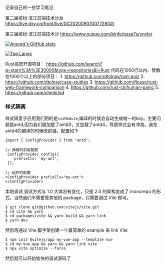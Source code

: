 记录自己的一些学习笔记 



第二届缤纷·滨江前端技术沙龙  https://live.dxy.cn/front/live/DC202009070077280#/

第三届缤纷·滨江前端技术沙 https://www.yuque.com/binfe/pase7s/ynvlor

[![Anurag's GitHub stats](https://github-readme-stats.vercel.app/api?username=hualigushi)](https://github.com/anuraghazra/github-readme-stats)

[![Top Langs](https://github-readme-stats.vercel.app/api/top-langs/?username=hualigushi)](https://github.com/anuraghazra/github-readme-stats)





Rust高赞开源项目： https://github.com/search?q=stars%3A%3E30000&type=repositories&l=Rust 代码在1000行以内、赞数在1000个以上的部分项目： 1. https://github.com/dtolnay/rust-quiz 2. https://github.com/dtolnay/case-studies 3. https://github.com/flosse/rust-web-framework-comparison 4. https://github.com/rust-cli/human-panic 5. https://github.com/chmln/sd







### 样式隔离

样式隔里子应用我们用的是`cssModule`,编译的时候会自动生成唯一的key。主要问题是antd,因为我们既加载了antd3，又加载了antd4，导致样式会有冲突。我在antd4的编译的时候改前缀。配置如下

```
import { ConfigProvider } from 'antd';

// 弹框的前缀配置
 ConfigProvider.config({
    prefixCls: 'my-ant',
 });

// 组件的配置
<ConfigProvider prefixCls="my-ant">
</ConfigProvider>
```



本地调试
调试方式与 1.0 大体没有变化，只是 2.0 的架构变成了 monorepo 的形式，当然我们不需要管其他的 package，只需要调试 Vite 即可。
```
$ git clone git@github.com:vitejs/vite.git
$ cd vite && yarn
$ cd packages/vite && yarn build && yarn link
$ yarn dev
```
然后再通过 Vite 脚手架创建一个最简单的 example 来 link Vite
```
$ npm init @vitejs/app my-vue-app --template vue
$ cd my-vue-app && yarn && yarn link vite
$ npx vite optimize --force
```
然后就可以开始愉快的调试源码了
